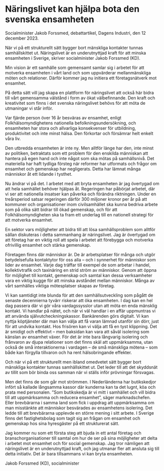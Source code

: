 # Näringslivet kan hjälpa bota den svenska ensamheten

Socialminister Jakob Forssmed, debattartikel, Dagens Industri, den 12 december 2023\.


När vi på ett strukturellt sätt bygger bort mänskliga kontakter tunnas samhällskittet ut. Näringslivet är en underutnyttjad kraft för att minska ensamheten i Sverige, skriver socialminister Jakob Forssmed (KD).

Min vision är ett samhälle som gemensamt samlar sig i arbetet för att motverka ensamheten i vårt land och som uppvärderar mellanmänskliga möten och relationer. Därför kommer jag nu initiera ett företagsnätverk mot ensamhet.

På detta sätt vill jag skapa en plattform för näringslivet att också här bidra till vårt gemensamma välstånd i form av ökat välbefinnande. Den kraft och kreativitet som finns i det svenska näringslivet behövs för att möta de utmaningar vi står inför.

Var fjärde person över 16 år besväras av ensamhet, enligt Folkhälsomyndighetens nationella befolkningsundersökning, och ensamheten har stora och allvarliga konsekvenser för utbildning, produktivitet och inte minst hälsa. Den förkortar och försämrar helt enkelt våra liv.

Den utbredda ensamheten är inte ny. Men alltför länge har den, inte minst av politiken, betraktats som ett problem för den enskilda människan att hantera på egen hand och inte något som ska mötas på samhällsnivå. Det materiella har haft tydliga försteg när reformer har utformats och frågor om ensamhet och gemenskap har negligerats. Detta har lämnat många människor åt ett lidande i tysthet.

Nu ändrar vi på det. I arbetet med att bryta ensamheten är jag övertygad om att hela samhället behöver hjälpas åt. Regeringen har påbörjat arbetet, där vi ser att nationella insatser kan påverka och förändra riktningen. Under en treårsperiod satsar regeringen därför 300 miljoner kronor per år på att kommuner och organisationer inom civilsamhället ska kunna bedriva arbete som på olika sätt bidrar till ökad gemenskap, och för att Folkhälsomyndigheten ska ta fram ett underlag till en nationell strategi för att motverka ensamhet.

En sektor vars möjligheter att bidra till att lösa samhällsproblem som alltför sällan diskuteras i detta sammanhang är näringslivet. Jag är övertygad om att företag har en viktig roll att spela i arbetet att förebygga och motverka ofrivillig ensamhet och stärka gemenskap.

Företagen finns där människor är. De är arbetsplatser för många och utgör betydelsefulla kontaktytor för oss alla – och i synnerhet för människor som lider av ensamhet. Varje dag träffar till exempel de som arbetar i handel, kollektivtrafik och taxinäring en strid ström av människor. Genom att öppna för möjlighet till kontakt, gemenskap och samtal kan dessa verksamheter vara en viktig kugge för att minska avståndet mellan människor. Många av vårt samhälles viktiga mötesplatser skapas av företag.


Vi kan samtidigt inte blunda för att den samhällsutveckling som pågått de senaste decennierna tyvärr riskerar att öka ensamheten. I dag kan en hel dag passera där vi gör våra vardagssysslor utan att möta en enda mänsklig kontakt. Vi handlar på nätet, och när vi väl handlar i en affär uppmuntras vi att använda självutcheckningskassor. Bankärenden görs digitalt. Vi kan nyttja köptjänster där man kan välja att få varan lämnad utanför sin dörr, just för att undvika kontakt. Hos frisören kan vi välja att få en tyst klippning. Det är smidigt och effektivt – men baksidan kan vara att såväl isolering som känslan av ensamhet växer. För det är inte bara långvarig isolering och frånvaron av djupa relationer som det finns skäl att uppmärksamma, utan också de små interaktionerna i vardagen – de små mänskliga mötena – som både kan förgylla tillvaron och ha rent hälsobringande effekter.

Och när vi på ett strukturellt men ibland omedvetet sätt bygger bort mänskliga kontakter tunnas samhällskittet ut. Det leder till att det skyddsnät av tillit som bör binda oss samman när vi ställs inför prövningar försvagas.

Men det finns de som går mot strömmen. I Nederländerna har butikskedjor infört så kallade långsamma kassor där kunderna kan ta det lugnt, köa och prata med personalen. ”Som butikskedja är vi mitt i samhället och vill bidra till att uppmärksamma och reducera ensamhet”, säger marknadschefen. Eller brevbärarna i samma land som fick i uppdrag att uppmärksamma om man misstänkte att människor besvärades av ensamhetens isolering. Det ledde till att brevbärarna upplevde en större mening i sitt arbete. I Sverige finns det fastighetsbolag som tagit sig an frågan om ensamhet och gemenskap hos sina hyresgäster på ett strukturerat sätt.

Jag kommer nu som ett första steg att bjuda in ett antal företag och branschorganisationer till samtal om hur de ser på sina möjligheter att delta i arbetet mot ensamhet och för social gemenskap. Jag tror nämligen att näringslivet är en underutnyttjad kraft, och jag utmanar fler att ansluta sig till detta initiativ. Det är bara tillsammans vi kan bryta ensamheten.

Jakob Forssmed (KD), socialminister
